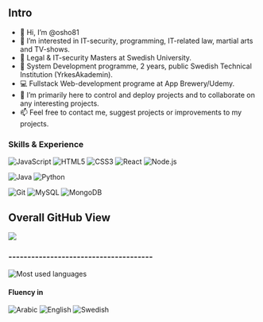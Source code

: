 ## Intro 
- 👋 Hi, I’m @osho81
- 👀 I’m interested in IT-security, programming, IT-related law, martial arts and TV-shows. 
- 📁 Legal & IT-security Masters at Swedish University.
- 💾 System Development programme, 2 years, public Swedish Technical Institution (YrkesAkademin). 
- 💻 Fullstack Web-development programe at App Brewery/Udemy. 
- 💞️ I’m primarily here to control and deploy projects and to collaborate on any interesting projects. 
- 📫 Feel free to contact me, suggest projects or improvements to my projects.  


### Skills & Experience
  
![JavaScript](https://img.shields.io/badge/-JavaScript-F7DF1E?style=plastic&logo=JavaScript&logoColor=white)
![HTML5](https://img.shields.io/badge/-HTML5-E34F26?style=plastic&logo=HTML5&logoColor=white)
![CSS3](https://img.shields.io/badge/-CSS3-1572B6?style=plastic&logo=CSS3&logoColor=white)
![React](https://img.shields.io/badge/-REACT-61DAFB?style=plastic&logo=React&logoColor=white)
![Node.js](https://img.shields.io/badge/-Node.js-339933?style=plastic&logo=Node.js&logoColor=white) 

![Java](https://img.shields.io/badge/-Java-007396?style=plastic&logo=Java&logoColor=white)
![Python](https://img.shields.io/badge/-Python-3776AB?style=plastic&logo=Python&logoColor=white)

![Git](https://img.shields.io/badge/-Git-F05032?style=plastic&logo=Git&logoColor=white) 
![MySQL](https://img.shields.io/badge/-MySQL-003B57?style=plastic&logo=MySQL&logoColor=white) 
![MongoDB](https://img.shields.io/badge/-MongoDB-47A248?style=plastic&logo=MongoDB&logoColor=white) 


## Overall GitHub View
<img align="center" src="https://github-readme-stats.vercel.app/api/?username=osho81&show_icons=true&hide_border=true&theme=blue-green" />


### --------------------------------------
![Most used languages](https://github-readme-stats.vercel.app/api/top-langs/?username=osho81)


#### Fluency in 
![Arabic](https://img.shields.io/badge/-Arabic-2F8D46?style=for-the-badge&logo=Arabic&logoColor=white) 
![English](https://img.shields.io/badge/-English-00205B?style=for-the-badge&logo=English&logoColor=white) 
![Swedish](https://img.shields.io/badge/-Swedish-FFDC0F?style=for-the-badge&logo=Swedish&logoColor=white) 

